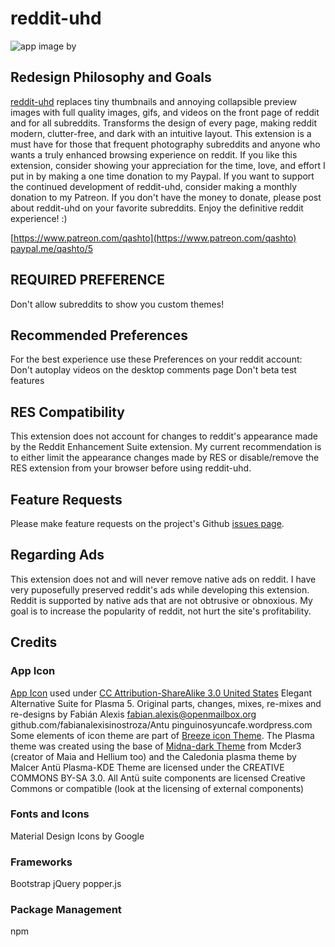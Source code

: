# reddit-uhd
![app image by ](https://upload.wikimedia.org/wikipedia/commons/thumb/a/ae/Antu_reddit.svg/512px-Antu_reddit.svg.png)
## Redesign Philosophy and Goals
[reddit-uhd](https://github.com/quinton-ashley/reddit-uhd) replaces tiny thumbnails and annoying collapsible preview images with full quality images, gifs, and videos on the front page of reddit and for all subreddits.  Transforms the design of every page, making reddit modern, clutter-free, and dark with an intuitive layout.  This extension is a must have for those that frequent photography subreddits and anyone who wants a truly enhanced browsing experience on reddit.  If you like this extension, consider showing your appreciation for the time, love, and effort I put in by making a one time donation to my Paypal.  If you want to support the continued development of reddit-uhd, consider making a monthly donation to my Patreon.  If you don't have the money to donate, please post about reddit-uhd on your favorite subreddits.  Enjoy the definitive reddit experience! :)  

[https://www.patreon.com/qashto](https://www.patreon.com/qashto)  
[paypal.me/qashto/5](paypal.me/qashto/5)

## REQUIRED PREFERENCE
Don't allow subreddits to show you custom themes!

## Recommended Preferences
For the best experience use these Preferences on your reddit account:
Don't autoplay videos on the desktop comments page
Don't beta test features

## RES Compatibility
This extension does not account for changes to reddit's appearance made by the Reddit Enhancement Suite extension.  My current recommendation is to either limit the appearance changes made by RES or disable/remove the RES extension from your browser before using reddit-uhd.

## Feature Requests
Please make feature requests on the project's Github [issues page](https://github.com/quinton-ashley/reddit-uhd/issues).

## Regarding Ads
This extension does not and will never remove native ads on reddit.  I have very puposefully preserved reddit's ads while developing this extension.  Reddit is supported by native ads that are not obtrusive or obnoxious.  My goal is to increase the popularity of reddit, not hurt the site's profitability.

## Credits
### App Icon
[App Icon](https://commons.wikimedia.org/wiki/File:Antu_reddit.svg) used under [CC Attribution-ShareAlike 3.0 United States](https://creativecommons.org/licenses/by-sa/3.0/us/)
Elegant Alternative Suite for Plasma 5.
Original parts, changes, mixes, re-mixes and re-designs by Fabián Alexis <fabian.alexis@openmailbox.org> github.com/fabianalexisinostroza/Antu pinguinosyuncafe.wordpress.com
Some elements of icon theme are part of [Breeze icon Theme](github.com/NitruxSA/breeze-icon-theme).
The Plasma theme was created using the base of [Midna-dark Theme](github.com/KaOSx/midna) from Mcder3 (creator of Maia and Hellium too) and the Caledonia plasma theme by Malcer
Antü Plasma-KDE Theme are licensed under the CREATIVE COMMONS BY-SA 3.0.
All Antü suite components are licensed Creative Commons or compatible (look at the licensing of external components)

### Fonts and Icons
Material Design Icons by Google
### Frameworks
Bootstrap
jQuery
popper.js
### Package Management
npm
